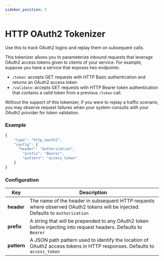 ```yaml
---
sidebar_position: 5
---
```


# HTTP OAuth2 Tokenizer

Use this to track OAuth2 logins and replay them on subsequent calls.

This tokenizer allows you to parameterize inbound requests that leverage OAuth2 access tokens given to clients of your service. For example, suppose you have a service that exposes two endpoints:

* `/token`: accepts GET requests with HTTP Basic authentication and returns an OAuth2 access token
* `/validate`: accepts GET requests with HTTP Bearer token authentication that contains a valid token from a previous `/token` call.

Without the support of this tokenizer, if you were to replay a traffic scenario, you may observe request failures when your system consults with your OAuth2 provider for token validation.

### Example

```javascript
{
	"type": "http_oauth2",
	"config": {
	  "header": "Authorization",
		"prefix": "Bearer",
		"pattern": "access_token"
	}
}
```

### Configuration <a href="#configuration" id="configuration"></a>

| **Key**     | Description                                                                                                                   |
| ----------- | ----------------------------------------------------------------------------------------------------------------------------- |
| **header**  | The name of the header in subsequent HTTP requests where observed OAuth2 tokens will be injected. Defaults to `Authorization` |
| **prefix**  | A string that will be prepended to any OAuth2 token before injecting into request headers. Defaults to `Bearer`               |
| **pattern** | A JSON path pattern used to identify the location of OAuth2 access tokens in HTTP responses. Defaults to `access_token`       |
